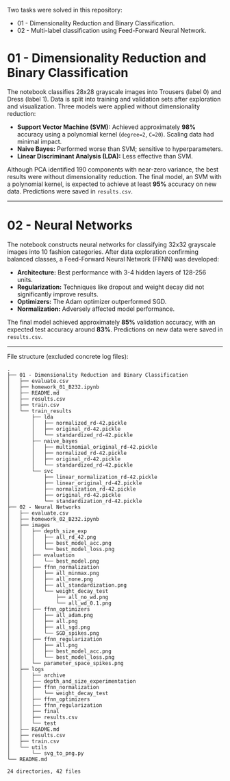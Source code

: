 Two tasks were solved in this repository:
 - 01 - Dimensionality Reduction and Binary Classification.
 - 02 - Multi-label classification using Feed-Forward Neural Network.

# 01 - Dimensionality Reduction and Binary Classification

The notebook classifies 28x28 grayscale images into Trousers (label 0) and Dress (label 1). Data is split into training and validation sets after exploration and visualization. Three models were applied without dimensionality reduction:

- **Support Vector Machine (SVM):** Achieved approximately **98%** accuracy using a polynomial kernel (`degree=2`, `C=20`). Scaling data had minimal impact.
- **Naive Bayes:** Performed worse than SVM; sensitive to hyperparameters.
- **Linear Discriminant Analysis (LDA):** Less effective than SVM.

Although PCA identified 190 components with near-zero variance, the best results were without dimensionality reduction. The final model, an SVM with a polynomial kernel, is expected to achieve at least **95%** accuracy on new data. Predictions were saved in `results.csv`.

---

# 02 - Neural Networks

The notebook constructs neural networks for classifying 32x32 grayscale images into 10 fashion categories. After data exploration confirming balanced classes, a Feed-Forward Neural Network (FFNN) was developed:

- **Architecture:** Best performance with 3-4 hidden layers of 128-256 units.
- **Regularization:** Techniques like dropout and weight decay did not significantly improve results.
- **Optimizers:** The Adam optimizer outperformed SGD.
- **Normalization:** Adversely affected model performance.

The final model achieved approximately **85%** validation accuracy, with an expected test accuracy around **83%**. Predictions on new data were saved in `results.csv`.

--- 

File structure (excluded concrete log files):

```
.
├── 01 - Dimensionality Reduction and Binary Classification
│   ├── evaluate.csv
│   ├── homework_01_B232.ipynb
│   ├── README.md
│   ├── results.csv
│   ├── train.csv
│   └── train_results
│       ├── lda
│       │   ├── normalized_rd-42.pickle
│       │   ├── original_rd-42.pickle
│       │   └── standardized_rd-42.pickle
│       ├── naive_bayes
│       │   ├── multinomial_original_rd-42.pickle
│       │   ├── normalized_rd-42.pickle
│       │   ├── original_rd-42.pickle
│       │   └── standardized_rd-42.pickle
│       └── svc
│           ├── linear_normalization_rd-42.pickle
│           ├── linear_original_rd-42.pickle
│           ├── normalization_rd-42.pickle
│           ├── original_rd-42.pickle
│           └── standardization_rd-42.pickle
├── 02 - Neural Networks
│   ├── evaluate.csv
│   ├── homework_02_B232.ipynb
│   ├── images
│   │   ├── depth_size_exp
│   │   │   ├── all_rd_42.png
│   │   │   ├── best_model_acc.png
│   │   │   └── best_model_loss.png
│   │   ├── evaluation
│   │   │   └── best_model.png
│   │   ├── ffnn_normalization
│   │   │   ├── all_minmax.png
│   │   │   ├── all_none.png
│   │   │   ├── all_standardization.png
│   │   │   └── weight_decay_test
│   │   │       ├── all_no_wd.png
│   │   │       └── all_wd_0.1.png
│   │   ├── ffnn_optimizers
│   │   │   ├── all_adam.png
│   │   │   ├── all.png
│   │   │   ├── all_sgd.png
│   │   │   └── SGD_spikes.png
│   │   ├── ffnn_regularization
│   │   │   ├── all.png
│   │   │   ├── best_model_acc.png
│   │   │   └── best_model_loss.png
│   │   └── parameter_space_spikes.png
│   ├── logs
│   │   ├── archive
│   │   ├── depth_and_size_experimentation
│   │   ├── ffnn_normalization
│   │   │   └── weight_decay_test
│   │   ├── ffnn_optimizers
│   │   ├── ffnn_regularization
│   │   ├── final
│   │   ├── results.csv
│   │   └── test
│   ├── README.md
│   ├── results.csv
│   ├── train.csv
│   └── utils
│       └── svg_to_png.py
└── README.md

24 directories, 42 files
```